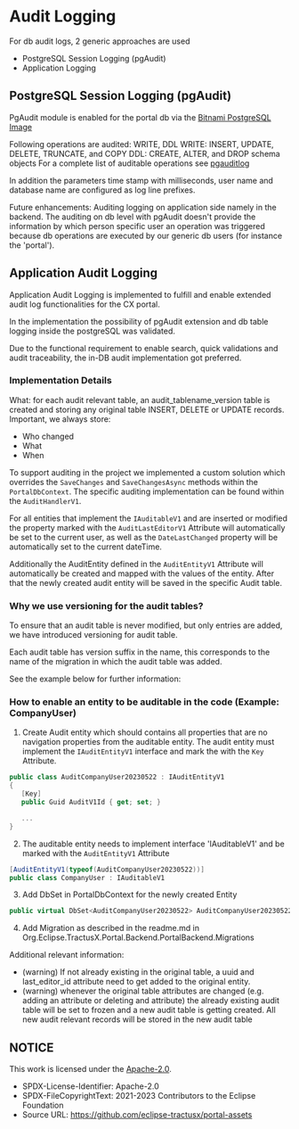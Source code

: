 # Audit Logging

For db audit logs, 2 generic approaches are used

- PostgreSQL Session Logging (pgAudit)
- Application Logging

## PostgreSQL Session Logging (pgAudit)

PgAudit module is enabled for the portal db via the [Bitnami PostgreSQL Image](https://github.com/bitnami/bitnami-docker-postgresql#auditing)

Following operations are audited: WRITE, DDL
WRITE: INSERT, UPDATE, DELETE, TRUNCATE, and COPY
DDL: CREATE, ALTER, and DROP schema objects
For a complete list of auditable operations see [pgauditlog](https://github.com/pgaudit/pgaudit#pgauditlog)

In addition the parameters time stamp with milliseconds, user name and database name are configured as log line prefixes.

Future enhancements: Auditing logging on application side namely in the backend. The auditing on db level with pgAudit doesn't provide the information by which person specific user an operation was triggered because db operations are executed by our generic db users (for instance the 'portal').

## Application Audit Logging

Application Audit Logging is implemented to fulfill and enable extended audit log functionalities for the CX portal.

In the implementation the possibility of pgAudit extension and db table logging inside the postgreSQL was validated.

Due to the functional requirement to enable search, quick validations and audit traceability, the in-DB audit implementation got preferred.

### Implementation Details

What: for each audit relevant table, an audit_tablename_version table is created and storing any original table INSERT, DELETE or UPDATE records. Important, we always store:

- Who changed
- What
- When

To support auditing in the project we implemented a custom solution which overrides the `SaveChanges` and `SaveChangesAsync` methods within the `PortalDbContext`. The specific auditing implementation can be found within the `AuditHandlerV1`.

For all entities that implement the `IAuditableV1` and are inserted or modified the property marked with the `AuditLastEditorV1` Attribute will automatically be set to the current user, as well as the `DateLastChanged` property will be automatically set to the current dateTime.

Additionally the AuditEntity defined in the `AuditEntityV1` Attribute will automatically be created and mapped with the values of the entity. After that the newly created audit entity will be saved in the specific Audit table.

### Why we use versioning for the audit tables?

To ensure that an audit table is never modified, but only entries are added, we have introduced versioning for audit table.

Each audit table has version suffix in the name, this corresponds to the name of the migration in which the audit table was added.

See the example below for further information:

### How to enable an entity to be auditable in the code (Example: CompanyUser)

1. Create Audit entity which should contains all properties that are no navigation properties from the auditable entity. The audit entity must implement the `IAuditEntityV1` interface and mark the with the `Key` Attribute.

```c#
public class AuditCompanyUser20230522 : IAuditEntityV1
{
   [Key]
   public Guid AuditV1Id { get; set; }

   ...
}
```

2. The auditable entity needs to implement interface 'IAuditableV1' and be marked with the `AuditEntityV1` Attribute

```c#
[AuditEntityV1(typeof(AuditCompanyUser20230522))]
public class CompanyUser : IAuditableV1
```

3. Add DbSet in PortalDbContext for the newly created Entity

```c#
public virtual DbSet<AuditCompanyUser20230522> AuditCompanyUser20230522 { get; set; } = default!;
```

4. Add Migration as described in the readme.md in Org.Eclipse.TractusX.Portal.Backend.PortalBackend.Migrations

Additional relevant information:

- (warning) If not already existing in the original table, a uuid and last_editor_id attribute need to get added to the original entity.
- (warning) whenever the original table attributes are changed (e.g. adding an attribute or deleting and attribute) the already existing audit table will be set to frozen and a new audit table is getting created. All new audit relevant records will be stored in the new audit table

## NOTICE

This work is licensed under the [Apache-2.0](https://www.apache.org/licenses/LICENSE-2.0).

- SPDX-License-Identifier: Apache-2.0
- SPDX-FileCopyrightText: 2021-2023 Contributors to the Eclipse Foundation
- Source URL: https://github.com/eclipse-tractusx/portal-assets
